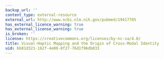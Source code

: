 ```yaml
---
backup_url: ''
content_type: external-resource
external_url: http://www.ncbi.nlm.nih.gov/pubmed/19417705
has_external_licence_warning: true
has_external_license_warning: true
is_broken: ''
license: https://creativecommons.org/licenses/by-nc-sa/4.0/
title: Visual-Haptic Mapping and the Origin of Cross-Modal Identity
uid: bb81d321-162f-4e00-8f27-76d1f96db833
---
```

